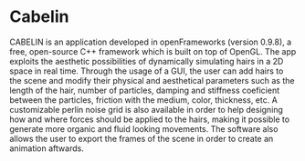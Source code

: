 # Cabelin


CABELIN is an application developed in openFrameworks (version 0.9.8), a free, open-source C++ framework which is built on top of OpenGL. The app exploits the aesthetic possibilities of dynamically simulating hairs in a 2D space in real time. Through the usage of a GUI, the user can add hairs to the scene and modify their physical and aesthetical parameters such as the length of the hair, number of particles, damping and stiffness coeficient between the particles, friction with the medium, color, thickness, etc. A customizable perlin noise grid is also available in order to help designing how and where forces should be applied to the hairs, making it possible to generate more organic and fluid looking movements. The software also allows the user to export the frames of the scene in order to create an animation aftwards.
